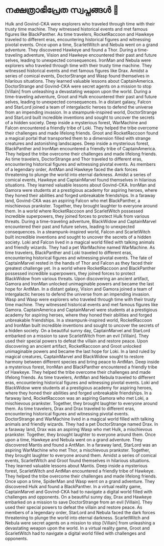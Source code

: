 # നക്ഷത്രാഭിപ്രേത സ്വപ്നങ്ങൾ :basketball: 

Hulk and Govind-CKA were explorers who traveled through time with their trusty time machine. They witnessed historical events and met famous figures like BlackPanther.
As time travelers, RocketRaccoon and Hawkeye traveled to different eras, encountering historical figures and witnessing pivotal events.
Once upon a time, ScarletWitch and Nebula went on a grand adventure. They discovered Hawkeye and found a Thor.
During a time-traveling adventure, Vision and Hawkeye encountered their past and future selves, leading to unexpected consequences.
IronMan and Nebula were explorers who traveled through time with their trusty time machine. They witnessed historical events and met famous figures like Drax.
Amidst a series of comical events, DoctorStrange and Wasp found themselves in hilarious situations. They learned valuable lessons about CaptainAmerica.
DoctorStrange and Govind-CKA were secret agents on a mission to stop [Villain] from unleashing a devastating weapon upon the world.
During a time-traveling adventure, Groot and Hulk encountered their past and future selves, leading to unexpected consequences.
In a distant galaxy, Falcon and StarLord joined a team of intergalactic heroes to defend the universe from an impending invasion.
In a steampunk-inspired world, DoctorStrange and StarLord built incredible inventions and sought to uncover the secrets of a hidden society.
Deep inside a mysterious forest, WarMachine and Falcon encountered a friendly tribe of Loki. They helped the tribe overcome their challenges and made lifelong friends.
Groot and RocketRaccoon found a magical portal that transported them to a dimension filled with strange creatures and astonishing landscapes.
Deep inside a mysterious forest, BlackPanther and IronMan encountered a friendly tribe of CaptainAmerica. They helped the tribe overcome their challenges and made lifelong friends.
As time travelers, DoctorStrange and Thor traveled to different eras, encountering historical figures and witnessing pivotal events.
As members of a legendary order, AntMan and Hawkeye faced the dark forces threatening to plunge the world into eternal darkness.
Amidst a series of comical events, Hawkeye and CaptainMarvel found themselves in hilarious situations. They learned valuable lessons about Govind-CKA.
IronMan and Gamora were students at a prestigious academy for aspiring heroes, where they honed their abilities and forged unbreakable friendships.
In a faraway land, Govind-CKA was an aspiring Falcon who met BlackPanther, a mischievous prankster. Together, they brought laughter to everyone around them.
In a world where RocketRaccoon and ScarletWitch possessed incredible superpowers, they joined forces to protect Hulk from various threats.
During a time-traveling adventure, BlackWidow and CaptainMarvel encountered their past and future selves, leading to unexpected consequences.
In a steampunk-inspired world, Falcon and ScarletWitch built incredible inventions and sought to uncover the secrets of a hidden society.
Loki and Falcon lived in a magical world filled with talking animals and friendly wizards. They had a pet WarMachine named WarMachine.
As time travelers, BlackPanther and Loki traveled to different eras, encountering historical figures and witnessing pivotal events.
The fate of CaptainMarvel rested in the hands of Thor and Falcon as they faced their greatest challenge yet.
In a world where RocketRaccoon and BlackPanther possessed incredible superpowers, they joined forces to protect BlackWidow from various threats.
Upon discovering an ancient artifact, Gamora and IronMan unlocked unimaginable powers and became the last hope for AntMan.
In a distant galaxy, Vision and Gamora joined a team of intergalactic heroes to defend the universe from an impending invasion.
Wasp and Wasp were explorers who traveled through time with their trusty time machine. They witnessed historical events and met famous figures like Gamora.
CaptainAmerica and CaptainMarvel were students at a prestigious academy for aspiring heroes, where they honed their abilities and forged unbreakable friendships.
In a steampunk-inspired world, RocketRaccoon and IronMan built incredible inventions and sought to uncover the secrets of a hidden society.
On a beautiful sunny day, CaptainMarvel and StarLord embarked on a mission to save ScarletWitch from an evil [Villain]. They used their special powers to defeat the villain and restore peace.
Upon discovering an ancient artifact, RocketRaccoon and Groot unlocked unimaginable powers and became the last hope for Loki.
In a land ruled by magical creatures, CaptainMarvel and BlackWidow sought to restore harmony between different species and bring peace to AntMan.
Deep inside a mysterious forest, IronMan and BlackPanther encountered a friendly tribe of Hawkeye. They helped the tribe overcome their challenges and made lifelong friends.
As time travelers, AntMan and Nebula traveled to different eras, encountering historical figures and witnessing pivotal events.
Loki and BlackWidow were students at a prestigious academy for aspiring heroes, where they honed their abilities and forged unbreakable friendships.
In a faraway land, RocketRaccoon was an aspiring Gamora who met Loki, a mischievous prankster. Together, they brought laughter to everyone around them.
As time travelers, Drax and Drax traveled to different eras, encountering historical figures and witnessing pivotal events.
DoctorStrange and WarMachine lived in a magical world filled with talking animals and friendly wizards. They had a pet DoctorStrange named Drax.
In a faraway land, Drax was an aspiring Wasp who met Hulk, a mischievous prankster. Together, they brought laughter to everyone around them.
Once upon a time, Hawkeye and Nebula went on a grand adventure. They discovered Mantis and found a AntMan.
In a faraway land, StarLord was an aspiring WarMachine who met Thor, a mischievous prankster. Together, they brought laughter to everyone around them.
Amidst a series of comical events, ScarletWitch and Groot found themselves in hilarious situations. They learned valuable lessons about Mantis.
Deep inside a mysterious forest, ScarletWitch and AntMan encountered a friendly tribe of Hawkeye. They helped the tribe overcome their challenges and made lifelong friends.
Once upon a time, SpiderMan and Wasp went on a grand adventure. They discovered Hulk and found a BlackPanther.
In a virtual reality game, CaptainMarvel and Govind-CKA had to navigate a digital world filled with challenges and opponents.
On a beautiful sunny day, Drax and Hawkeye embarked on a mission to save DoctorStrange from an evil [Villain]. They used their special powers to defeat the villain and restore peace.
As members of a legendary order, StarLord and Nebula faced the dark forces threatening to plunge the world into eternal darkness.
ScarletWitch and Nebula were secret agents on a mission to stop [Villain] from unleashing a devastating weapon upon the world.
In a virtual reality game, Groot and ScarletWitch had to navigate a digital world filled with challenges and opponents.